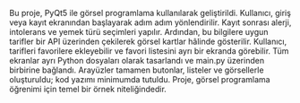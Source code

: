 Bu proje, PyQt5 ile görsel programlama kullanılarak geliştirildi. Kullanıcı, giriş veya kayıt ekranından başlayarak adım adım yönlendirilir. Kayıt sonrası alerji, intolerans ve yemek türü seçimleri yapılır.
Ardından, bu bilgilere uygun tarifler bir API üzerinden çekilerek görsel kartlar hâlinde gösterilir. Kullanıcı, tarifleri favorilere ekleyebilir ve favori listesini ayrı bir ekranda görebilir.
Tüm ekranlar ayrı Python dosyaları olarak tasarlandı ve main.py üzerinden birbirine bağlandı. Arayüzler tamamen butonlar, listeler ve görsellerle oluşturuldu; kod yazımı minimumda tutuldu.
Proje, görsel programlama öğrenimi için temel bir örnek niteliğindedir.
